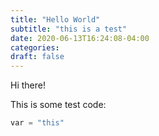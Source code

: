 ```yaml
---
title: "Hello World"
subtitle: "this is a test"
date: 2020-06-13T16:24:08-04:00
categories:
draft: false
---
```


Hi there! 

This is some test code:
```py
var = "this"
```